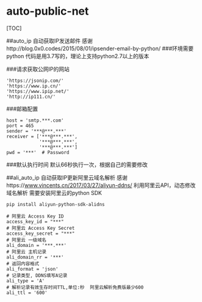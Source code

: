 # auto-public-net

[TOC]

##auto_ip 自动获取IP发送邮件
感谢http://blog.0x0.codes/2015/08/01/ipsender-email-by-python/
###环境需要python
代码是用3.7写的，理论上支持python2.7以上的版本

###请求获取公网IP的网站
```
'https://jsonip.com/'
'https://www.ip.cn/'
'https://www.ipip.net/'
'http://ip111.cn/'
```
###邮箱配置
```
host = 'smtp.***.com'
port = 465
sender = '***@***.***'
receiver = ['***@***.***',
            '***@***.***', 
            '***@***.***']
pwd = '***'  # Password
```
###默认执行时间
默认66秒执行一次，根据自己的需要修改

##ali_auto_ip 自动获取IP更新阿里云域名解析
感谢https://www.vincents.cn/2017/03/27/aliyun-ddns/
利用阿里云API，动态修改域名解析
需要安装阿里云的python SDK

    pip install aliyun-python-sdk-alidns

```
# 阿里云 Access Key ID
access_key_id = "***"
# 阿里云 Access Key Secret
access_key_secret = "***"
# 阿里云 一级域名
ali_domain = '***.***'
# 阿里云 主机记录
ali_domain_rr = '***'
# 返回内容格式
ali_format = 'json'
# 记录类型, DDNS填写A记录
ali_type = 'A'
# 解析记录有效生存时间TTL,单位:秒  阿里云解析免费版最少600  
ali_ttl = '600'    
```

